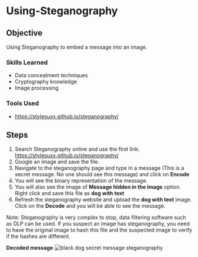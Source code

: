 # Using-Steganography

## Objective

 Using Steganography to embed a message into an image. 


### Skills Learned

- Data concealment techniques
- Cryptography knowledge
- Image processing

### Tools Used

- https://stylesuxx.github.io/steganography/
  


## Steps
1. Search Steganography online and use the first link: https://stylesuxx.github.io/steganography/
2. Google an image and save the file.
3. Navigate to the steganography page and type in a message (This is a secret message. No one should see this message) and click on **Encode**
4. You will see the binary representation of the message.
5. You will also see the image of **Message hidden in the image** option. Right click and save this file as **dog with text**
6. Refresh the steganography website and upload the **dog with text** image. Click on the **Decode** and you will be able to see the message.

Note: Steganography is very complex to stop, data filtering software such as DLP can be used. If you suspect an image has steganography, you need to have the original image to hash this file and the suspected image to verify if the hashes are different. 


   **Decoded message**
   ![black dog secret message steganography ](https://github.com/user-attachments/assets/a4914bdc-0d37-4496-965a-b9ba4f4c4419)
